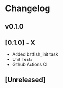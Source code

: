 # Changelog

## v0.1.0

## [0.1.0] - X

- Added batfish_init task
- Unit Tests
- Github Actions CI

## [Unreleased]
